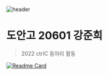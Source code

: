 ![header](https://capsule-render.vercel.app/api?type=waving&text=killkill.&desc=나는%20슬플때%20타코야끼를%20먹어&fontcolor=102911&color=102911&height=250&fontSize=100&fontAlignY=40&descAlignX=58)

# 도안고 20601 강준희

>2022 ctrlC 동아리 활동

[![Readme Card](https://github-readme-stats.vercel.app/api/pin/?username=Lifecream&repo=2022-Ctrl-C-Activities)](https://github.com/Lifecream/2022-Ctrl-C-Activities)
